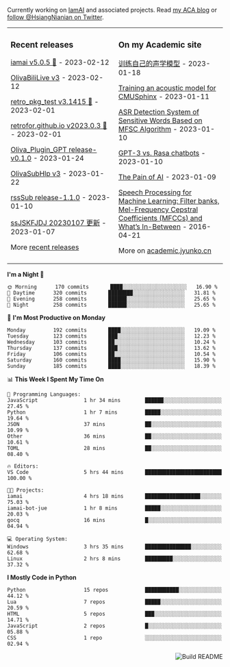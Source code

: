 
Currently working on [IamAI](https://github.com/retrofor/IamAI/) and associated projects. Read [my ACA blog](https://academic.jyunko.cn/) or [follow @HsiangNianian on Twitter](https://twitter.com/HsiangNianian).

<table><tr><td valign="top" width="33%">

### Recent releases
<!-- recent_releases starts -->
[iamai v5.0.5 🌈](https://github.com/retrofor/iamai/releases/tag/v5.0.5) - 2023-02-12

[OlivaBiliLive v3](https://github.com/HsiangNianian/OlivaBiliLive/releases/tag/untagged-8bf4ca6c48e6c3164a42) - 2023-02-12

[retro_pkg_test v3.1415 🌈](https://github.com/retrofor/retro_pkg_test/releases/tag/v3.1415) - 2023-02-01

[retrofor.github.io v2023.0.3 🌈](https://github.com/retrofor/retrofor.github.io/releases/tag/v2023.0.3) - 2023-02-01

[Oliva_Plugin_GPT release-v0.1.0](https://github.com/retrofor/Oliva_Plugin_GPT/releases/tag/v0.1.0) - 2023-01-24

[OlivaSubHlp v3](https://github.com/HsiangNianian/OlivaSubHlp/releases/tag/3) - 2023-01-22

[rssSub release-1.1.0](https://github.com/HsiangNianian/rssSub/releases/tag/release-1.1.0) - 2023-01-10

[ssJSKFJDJ 20230107 更新](https://github.com/HsiangNianian/ssJSKFJDJ/releases/tag/20230107) - 2023-01-07
<!-- recent_releases ends -->
More [recent releases](https://github.com/HsiangNianian/HsiangNianian/blob/main/releases.md)
</td><td valign="top" width="33%">

### On my Academic site
<!-- blog starts -->
[训练自己的声学模型](https://academic.jyunko.cn/2023/01/18/Training-an-acoustic-model-for-CMUSphinx-zh-CN) - 2023-01-18

[Training an acoustic model for CMUSphinx](https://academic.jyunko.cn/2023/01/11/Training-an-acoustic-model-for-CMUSphinx-en) - 2023-01-11

[ASR Detection System of Sensitive Words Based on MFSC Algorithm](https://academic.jyunko.cn/2023/01/10/ASR-Detection-System-of-Sensitive-Words-Based-on-MFSC-Algorithm) - 2023-01-10

[GPT-3 vs. Rasa chatbots](https://academic.jyunko.cn/2023/01/10/GPT-3-vs-Rasa-chatbots) - 2023-01-10

[The Pain of AI](https://academic.jyunko.cn/2023/01/09/The-Pain-of-AI) - 2023-01-09

[Speech Processing for Machine Learning: Filter banks, Mel-Frequency Cepstral Coefficients (MFCCs) and What’s In-Between](https://academic.jyunko.cn/2016/04/21/speech-processing-for-machine-learning) - 2016-04-21
<!-- blog ends -->
More on [academic.jyunko.cn](https://academic.jyunko.cn/)
</td></tr></table>

<!--START_SECTION:waka-->
**I'm a Night 🦉** 

```text
🌞 Morning      170 commits       ████░░░░░░░░░░░░░░░░░░░░░   16.90 % 
🌆 Daytime      320 commits       ████████░░░░░░░░░░░░░░░░░   31.81 % 
🌃 Evening      258 commits       ██████░░░░░░░░░░░░░░░░░░░   25.65 % 
🌙 Night        258 commits       ██████░░░░░░░░░░░░░░░░░░░   25.65 % 

```
📅 **I'm Most Productive on Monday** 

```text
Monday         192 commits       ████░░░░░░░░░░░░░░░░░░░░░   19.09 % 
Tuesday        123 commits       ███░░░░░░░░░░░░░░░░░░░░░░   12.23 % 
Wednesday      103 commits       ██░░░░░░░░░░░░░░░░░░░░░░░   10.24 % 
Thursday       137 commits       ███░░░░░░░░░░░░░░░░░░░░░░   13.62 % 
Friday         106 commits       ██░░░░░░░░░░░░░░░░░░░░░░░   10.54 % 
Saturday       160 commits       ████░░░░░░░░░░░░░░░░░░░░░   15.90 % 
Sunday         185 commits       ████░░░░░░░░░░░░░░░░░░░░░   18.39 % 

```


📊 **This Week I Spent My Time On** 

```text
💬 Programming Languages: 
JavaScript               1 hr 34 mins        ██████░░░░░░░░░░░░░░░░░░░   27.45 % 
Python                   1 hr 7 mins         █████░░░░░░░░░░░░░░░░░░░░   19.64 % 
JSON                     37 mins             ██░░░░░░░░░░░░░░░░░░░░░░░   10.99 % 
Other                    36 mins             ██░░░░░░░░░░░░░░░░░░░░░░░   10.61 % 
TOML                     28 mins             ██░░░░░░░░░░░░░░░░░░░░░░░   08.40 % 

🔥 Editors: 
VS Code                  5 hrs 44 mins       █████████████████████████   100.00 % 

🐱‍💻 Projects: 
iamai                    4 hrs 18 mins       ██████████████████░░░░░░░   75.03 % 
iamai-bot-jue            1 hr 8 mins         █████░░░░░░░░░░░░░░░░░░░░   20.03 % 
gocq                     16 mins             █░░░░░░░░░░░░░░░░░░░░░░░░   04.94 % 

💻 Operating System: 
Windows                  3 hrs 35 mins       ███████████████░░░░░░░░░░   62.68 % 
Linux                    2 hrs 8 mins        █████████░░░░░░░░░░░░░░░░   37.32 % 

```

**I Mostly Code in Python** 

```text
Python                   15 repos            ███████████░░░░░░░░░░░░░░   44.12 % 
Lua                      7 repos             █████░░░░░░░░░░░░░░░░░░░░   20.59 % 
HTML                     5 repos             ███░░░░░░░░░░░░░░░░░░░░░░   14.71 % 
JavaScript               2 repos             █░░░░░░░░░░░░░░░░░░░░░░░░   05.88 % 
CSS                      1 repo              ░░░░░░░░░░░░░░░░░░░░░░░░░   02.94 % 

```



<!--END_SECTION:waka-->

<a href="https://github.com/HsiangNianian/HsiangNianian/actions"><img src="https://github.com/HsiangNianian/HsiangNianian/actions/workflows/build.yml/badge.svg" align="right" alt="Build README"></a>
